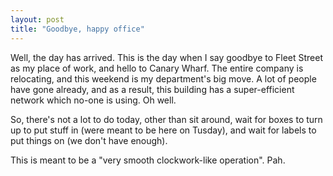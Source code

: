```yaml
---
layout: post
title: "Goodbye, happy office"
---
```

Well, the day has arrived. This is the day when I say goodbye to Fleet Street
as my place of work, and hello to Canary Wharf. The entire company is
relocating, and this weekend is my department's big move. A lot of people have
gone already, and as a result, this building has a super-efficient network
which no-one is using. Oh well.

So, there's not a lot to do today, other than sit around, wait for boxes to
turn up to put stuff in (were meant to be here on Tusday), and wait for labels
to put things on (we don't have enough).

This is meant to be a "very smooth clockwork-like operation". Pah.

